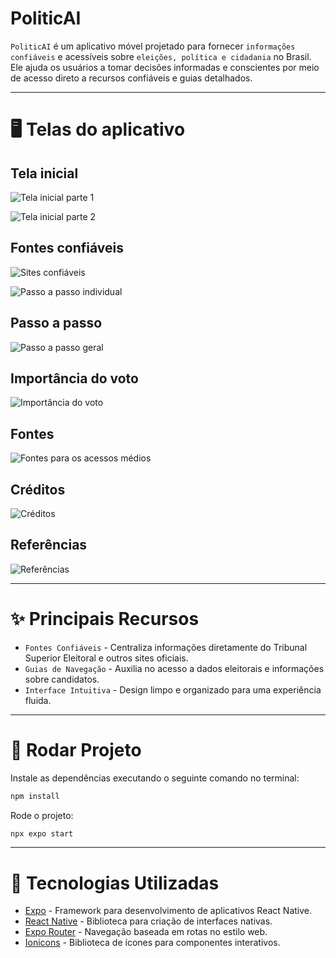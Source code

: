 # PoliticAI

`PoliticAI` é um aplicativo móvel projetado para fornecer `informações confiáveis` e acessíveis sobre `eleições, política e cidadania` no Brasil. Ele ajuda os usuários a tomar decisões informadas e conscientes por meio de acesso direto a recursos confiáveis e guias detalhados.

---

# 🖥️ Telas do aplicativo

## Tela inicial

![Tela inicial parte 1](https://raw.githubusercontent.com/andersonkaiti/politicai/main/.github/images/tela-inicial-1.png)

![Tela inicial parte 2](https://raw.githubusercontent.com/andersonkaiti/politicai/main/.github/images/tela-inicial-2.png)

## Fontes confiáveis

![Sites confiáveis](https://raw.githubusercontent.com/andersonkaiti/politicai/main/.github/images/sites-confiaveis.png)

![Passo a passo individual](https://raw.githubusercontent.com/andersonkaiti/politicai/main/.github/images/passo-a-passo-individual.png)

## Passo a passo

![Passo a passo geral](https://raw.githubusercontent.com/andersonkaiti/politicai/main/.github/images/passo-a-passo-geral.png)

## Importância do voto

![Importância do voto](https://raw.githubusercontent.com/andersonkaiti/politicai/main/.github/images/importancia-do-voto.png)

## Fontes

![Fontes para os acessos médios](https://raw.githubusercontent.com/andersonkaiti/politicai/main/.github/images/fontes.png)

## Créditos

![Créditos](https://raw.githubusercontent.com/andersonkaiti/politicai/main/.github/images/creditos.png)

## Referências

![Referências](https://raw.githubusercontent.com/andersonkaiti/politicai/main/.github/images/referencias.png)

---

# ✨ Principais Recursos

- `Fontes Confiáveis` - Centraliza informações diretamente do Tribunal Superior Eleitoral e outros sites oficiais.
- `Guias de Navegação` - Auxilia no acesso a dados eleitorais e informações sobre candidatos.
- `Interface Intuitiva` - Design limpo e organizado para uma experiência fluida.

---

# 🚀 Rodar Projeto

Instale as dependências executando o seguinte comando no terminal:

```bash
npm install
```

Rode o projeto:

```bash
npx expo start
```

---

# 🔧 Tecnologias Utilizadas

- [Expo](https://expo.dev) - Framework para desenvolvimento de aplicativos React Native.
- [React Native](https://reactnative.dev) - Biblioteca para criação de interfaces nativas.
- [Expo Router](https://docs.expo.dev/router/introduction/) - Navegação baseada em rotas no estilo web.
- [Ionicons](https://ionic.io/ionicons) - Biblioteca de ícones para componentes interativos.
